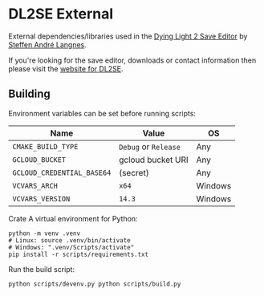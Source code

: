 # DL2SE External

External dependencies/libraries used in the [Dying Light 2 Save Editor](https://steffenl.com/projects/dying-light-2-save-editor) by [Steffen André Langnes](https://steffenl.com).

If you're looking for the save editor, downloads or contact information then please visit the [website for DL2SE](https://steffenl.com/projects/dying-light-2-save-editor).

## Building

Environment variables can be set before running scripts:

| Name                       | Value                | OS      |
| -------------------------- | -------------------- | ------- |
| `CMAKE_BUILD_TYPE`         | `Debug` or `Release` | Any     |
| `GCLOUD_BUCKET`            | gcloud bucket URI    | Any     |
| `GCLOUD_CREDENTIAL_BASE64` | (secret)             | Any     |
| `VCVARS_ARCH`              | `x64`                | Windows |
| `VCVARS_VERSION`           | `14.3`               | Windows |

Crate A virtual environment for Python:

```
python -m venv .venv
# Linux: source .venv/bin/activate
# Windows: ".venv/Scripts/activate"
pip install -r scripts/requirements.txt
```

Run the build script:

```
python scripts/devenv.py python scripts/build.py
```

